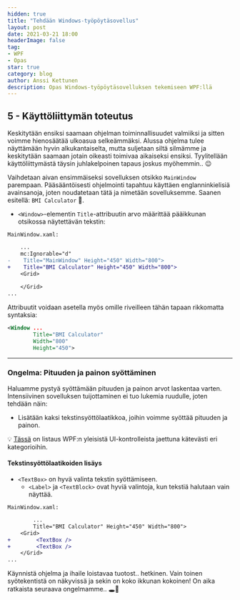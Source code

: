 ```yaml
---
hidden: true
title: "Tehdään Windows-työpöytäsovellus"
layout: post
date: 2021-03-21 18:00
headerImage: false
tag:
- WPF
- Opas
star: true
category: blog
author: Anssi Kettunen
description: Opas Windows-työpöytäsovelluksen tekemiseen WPF:llä
---
```


## 5 - Käyttöliittymän toteutus

Keskitytään ensiksi saamaan ohjelman toiminnallisuudet valmiiksi ja sitten voimme hienosäätää ulkoasua selkeämmäksi. Alussa ohjelma tulee näyttämään hyvin alkukantaiselta, mutta suljetaan siltä silmämme ja keskitytään saamaan jotain oikeasti toimivaa aikaiseksi ensiksi. Tyylitellään käyttöliittymästä täysin juhlakelpoinen tapaus joskus myöhemmin.. 😉

Vaihdetaan aivan ensimmäiseksi sovelluksen otsikko `MainWindow` parempaan. Pääsääntöisesti ohjelmointi tapahtuu käyttäen englanninkielisiä avainsanoja, joten noudatetaan tätä ja nimetään sovelluksemme. Saanen esitellä: `BMI Calculator` 🎉.

* `<Window>`-elementin `Title`-attribuutin arvo määrittää pääikkunan otsikossa näytettävän tekstin:

`MainWindow.xaml:`

```diff
    ...
    mc:Ignorable="d"
-    Title="MainWindow" Height="450" Width="800">
+    Title="BMI Calculator" Height="450" Width="800">
    <Grid>
    
    </Grid>
...
```

Attribuutit voidaan asetella myös omille riveilleen tähän tapaan rikkomatta syntaksia:
```xml
<Window ...
        Title="BMI Calculator"
        Width="800"
        Height="450">
```

---

### Ongelma: Pituuden ja painon syöttäminen

Haluamme pystyä syöttämään pituuden ja painon arvot laskentaa varten.
Intensiivinen sovelluksen tuijottaminen ei tuo lukemia ruudulle, joten tehdään näin:
* Lisätään kaksi tekstinsyöttölaatikkoa, joihin voimme syöttää pituuden ja painon.

💡 [Tässä](https://docs.microsoft.com/en-us/dotnet/desktop/wpf/controls/controls-by-category) on listaus WPF:n yleisistä UI-kontrolleista jaettuna kätevästi eri kategorioihin.

#### Tekstinsyöttölaatikoiden lisäys

* `<TextBox>` on hyvä valinta tekstin syöttämiseen.
    * `<Label>` ja `<TextBlock>` ovat hyviä valintoja, kun tekstiä halutaan vain näyttää.

`MainWindow.xaml:`

```diff
        ...
        Title="BMI Calculator" Height="450" Width="800">
    <Grid>
+        <TextBox />
+        <TextBox />
    </Grid>
...
```

Käynnistä ohjelma ja ihaile loistavaa tuotost.. hetkinen. Vain toinen syötekentistä on näkyvissä ja sekin on koko ikkunan kokoinen! On aika ratkaista seuraava ongelmamme.. 🕳🐇